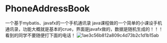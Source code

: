 # PhoneAddressBook
一个基于mybatis、javafx的一个手机通讯录
java课程做的一个简单的小课设手机通讯录，功能大概就是基本的crue，界面是javafx做的，数据是随机生成的！！！看到的同学不要随便打下面的电话！
![1ae3c56b812a809c4d73b2c1d1b15ab](https://user-images.githubusercontent.com/53937303/116228313-b429e480-a787-11eb-8b2d-73272d148714.png)
